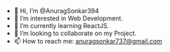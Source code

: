 - 👋 Hi, I’m @AnuragSonkar394
- 👀 I’m interested in Web Development.
- 🌱 I’m currently learning ReactJS.
- 💞️ I’m looking to collaborate on my Project.
- 📫 How to reach me: anuragsonkar737@gmail.com

<!---
AnuragSonkar394/AnuragSonkar394 is a ✨ special ✨ repository because its `README.md` (this file) appears on your GitHub profile.
You can click the Preview link to take a look at your changes.
--->
